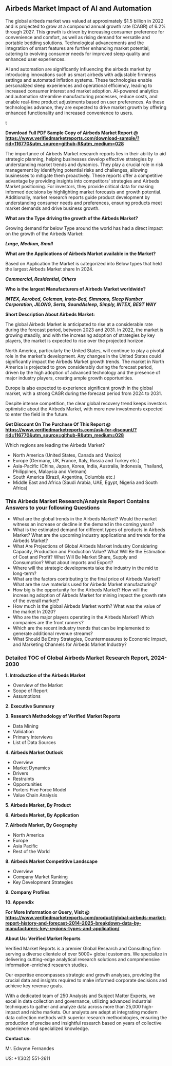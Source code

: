 <h2>Airbeds Market Impact of AI and Automation</h2><p>The global airbeds market was valued at approximately $1.5 billion in 2022 and is projected to grow at a compound annual growth rate (CAGR) of 6.2% through 2027. This growth is driven by increasing consumer preference for convenience and comfort, as well as rising demand for versatile and portable bedding solutions. Technological advancements and the integration of smart features are further enhancing market potential, catering to evolving consumer needs for improved sleep quality and enhanced user experiences.</p><p>AI and automation are significantly influencing the airbeds market by introducing innovations such as smart airbeds with adjustable firmness settings and automated inflation systems. These technologies enable personalized sleep experiences and operational efficiency, leading to increased consumer interest and market adoption. AI-powered analytics and automation streamline manufacturing processes, reduce costs, and enable real-time product adjustments based on user preferences. As these technologies advance, they are expected to drive market growth by offering enhanced functionality and increased convenience to users.</p>t</p><p id="" class=""><strong>Download Full PDF Sample Copy of Airbeds Market Report @ <a href="https://www.verifiedmarketreports.com/download-sample/?rid=116770&utm_source=github-R&utm_medium=028" target="_blank">https://www.verifiedmarketreports.com/download-sample/?rid=116770&utm_source=github-R&utm_medium=028</a></strong></p><p>The importance of&nbsp;Airbeds Market research reports lies in their ability to aid strategic planning, helping businesses develop effective strategies by understanding market trends and dynamics. They play a crucial role in risk management by identifying potential risks and challenges, allowing businesses to mitigate them proactively. These reports offer a competitive advantage by providing insights into competitors' strategies and Airbeds Market positioning. For investors, they provide critical data for making informed decisions by highlighting market forecasts and growth potential. Additionally, market research reports guide product development by understanding consumer needs and preferences, ensuring products meet market demands and drive business growth.</p><p><strong>What are the&nbsp;Type driving the growth of the Airbeds Market?</strong></p><p id="" class="">Growing demand for below Type around the world has had a direct impact on the growth of the Airbeds Market:</p><em><strong>Large, Medium, Small</strong></em></p><strong>What are the&nbsp;Applications&nbsp;of Airbeds Market available in the Market?</strong></p><p id="" class="">Based on Application the Market is categorized into Below types that held the largest Airbeds Market share In 2024.</p><em><strong>Commercial, Residential, Others</strong></em></p><strong>Who is the largest Manufacturers of Airbeds Market worldwide?</strong></p><p><em><strong>INTEX, Aerobed, Coleman, Insta-Bed, Simmons, Sleep Number Corporation, JILONG, Serta, SoundAsleep, Simply, INTEX, BEST WAY</strong></em></p><p id="" class=""><strong>Short Description About Airbeds Market:</strong></p><p>The global Airbeds Market is anticipated to rise at a considerable rate during the forecast period, between 2023 and 2031. In 2022, the market is growing steadily, and with the increasing adoption of strategies by key players, the market is expected to rise over the projected horizon.</p><p>North America, particularly the United States, will continue to play a pivotal role in the market's development. Any changes in the United States could significantly impact the Airbeds Market growth trends. The market in North America is projected to grow considerably during the forecast period, driven by the high adoption of advanced technology and the presence of major industry players, creating ample growth opportunities.</p><p>Europe is also expected to experience significant growth in the global market, with a strong CAGR during the forecast period from 2024 to 2031.</p><p>Despite intense competition, the clear global recovery trend keeps investors optimistic about the Airbeds Market, with more new investments expected to enter the field in the future.</p><p id="" class=""><strong>Get Discount On The Purchase Of This Report @ <a href="https://www.verifiedmarketreports.com/ask-for-discount/?rid=116770&utm_source=github-R&utm_medium=028" target="_blank">https://www.verifiedmarketreports.com/ask-for-discount/?rid=116770&utm_source=github-R&utm_medium=028</a></strong></p>Which regions are leading the Airbeds Market?</p><ul><li>North America (United States, Canada and Mexico)</li><li>Europe (Germany, UK, France, Italy, Russia and Turkey etc.)</li><li>Asia-Pacific (China, Japan, Korea, India, Australia, Indonesia, Thailand, Philippines, Malaysia and Vietnam)</li><li>South America (Brazil, Argentina, Columbia etc.)</li><li>Middle East and Africa (Saudi Arabia, UAE, Egypt, Nigeria and South Africa)</li></ul><h3 id="" class="">This Airbeds Market Research/Analysis Report Contains Answers to your following Questions</h3><ul><li>What are the global trends in the Airbeds Market? Would the market witness an increase or decline in the demand in the coming years?</li><li>What is the estimated demand for different types of products in Airbeds Market? What are the upcoming industry applications and trends for the Airbeds Market?</li><li>What Are Projections of Global Airbeds Market Industry Considering Capacity, Production and Production Value? What Will Be the Estimation of Cost and Profit? What Will Be Market Share, Supply and Consumption? What about imports and Export?</li><li>Where will the strategic developments take the industry in the mid to long-term?</li><li>What are the factors contributing to the final price of Airbeds Market? What are the raw materials used for Airbeds Market manufacturing?</li><li>How big is the opportunity for the Airbeds Market? How will the increasing adoption of Airbeds Market for mining impact the growth rate of the overall market?</li><li>How much is the global Airbeds Market worth? What was the value of the market In 2020?</li><li>Who are the major players operating in the Airbeds Market? Which companies are the front runners?</li><li>Which are the recent industry trends that can be implemented to generate additional revenue streams?</li><li>What Should Be Entry Strategies, Countermeasures to Economic Impact, and Marketing Channels for Airbeds Market Industry?</li></ul><h3 id="" class="">Detailed TOC of Global Airbeds Market Research Report, 2024-2030</h3><p id="" class=""><strong>1. Introduction of the Airbeds Market</strong></p><ul><li>Overview of the Market</li><li>Scope of Report</li><li>Assumptions</li></ul><p id="" class=""><strong>2. Executive Summary</strong></p><p id="" class=""><strong>3. Research Methodology of Verified Market Reports</strong></p><ul><li>Data Mining</li><li>Validation</li><li>Primary Interviews</li><li>List of Data Sources</li></ul><p id="" class=""><strong>4. Airbeds Market Outlook</strong></p><ul><li>Overview</li><li>Market Dynamics</li><li>Drivers</li><li>Restraints</li><li>Opportunities</li><li>Porters Five Force Model</li><li>Value Chain Analysis</li></ul><p id="" class=""><strong>5. Airbeds Market, By Product</strong></p><p id="" class=""><strong>6. Airbeds Market, By Application</strong></p><p id="" class=""><strong>7. Airbeds Market, By Geography</strong></p><ul><li>North America</li><li>Europe</li><li>Asia Pacific</li><li>Rest of the World</li></ul><p id="" class=""><strong>8. Airbeds Market Competitive Landscape</strong></p><ul><li>Overview</li><li>Company Market Ranking</li><li>Key Development Strategies</li></ul><p id="" class=""><strong>9. Company Profiles</strong></p><p id="" class=""><strong>10. Appendix</strong></p><p id="" class=""><strong>For More Information or Query, Visit @ <a href="https://www.verifiedmarketreports.com/product/global-airbeds-market-report-history-and-forecast-2014-2025-breakdown-data-by-manufacturers-key-regions-types-and-application/" target="_blank">https://www.verifiedmarketreports.com/product/global-airbeds-market-report-history-and-forecast-2014-2025-breakdown-data-by-manufacturers-key-regions-types-and-application/</a></strong></p><p id="" class=""><strong>About Us: Verified Market Reports</strong></p><p id="" class="">Verified Market Reports is a premier Global Research and Consulting firm serving a diverse clientele of over 5000+ global customers. We specialize in delivering cutting-edge analytical research solutions and comprehensive information-enriched research studies.</p><p id="" class="">Our expertise encompasses strategic and growth analyses, providing the crucial data and insights required to make informed corporate decisions and achieve key revenue goals.</p><p id="" class="">With a dedicated team of 250 Analysts and Subject Matter Experts, we excel in data collection and governance, utilizing advanced industrial techniques to gather and analyze data across more than 25,000 high-impact and niche markets. Our analysts are adept at integrating modern data collection methods with superior research methodologies, ensuring the production of precise and insightful research based on years of collective experience and specialized knowledge.</p><p id="" class=""><strong>Contact us:</strong></p><p id="" class="">Mr. Edwyne Fernandes</p><p id="" class="">US: +1(302) 551-2611</p>